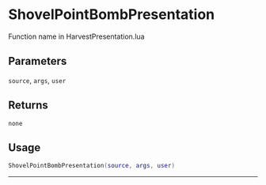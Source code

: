 # ShovelPointBombPresentation
Function name in HarvestPresentation.lua
## Parameters
`source`, `args`, `user`
## Returns
`none`
## Usage
```lua
ShovelPointBombPresentation(source, args, user)
```
---
